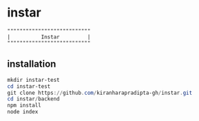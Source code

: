 # instar
```
"""""""""""""""""""""""""""
|          Instar         |
"""""""""""""""""""""""""""
```
## installation
```powershell
mkdir instar-test
cd instar-test
git clone https://github.com/kiranharapradipta-gh/instar.git
cd instar/backend
npm install
node index
```
